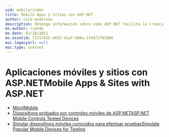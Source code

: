 ```yaml
---
uid: mobile/index
title: Mobile Apps y sitios con ASP.NET
author: rick-anderson
description: Obtenga información sobre cómo ASP.NET facilita la creación de aplicaciones Web móviles
ms.author: riande
ms.date: 01/28/2011
ms.assetid: 71217425-e015-41af-b88a-1f4472f81886
msc.legacyurl: null
msc.type: content
---
```

<a name="mobile-apps--sites-with-aspnet"></a><span data-ttu-id="c0393-103">Aplicaciones móviles y sitios con ASP.NET</span><span class="sxs-lookup"><span data-stu-id="c0393-103">Mobile Apps & Sites with ASP.NET</span></span>
====================
- [<span data-ttu-id="c0393-104">Móvil</span><span class="sxs-lookup"><span data-stu-id="c0393-104">Mobile</span></span>](overview.md)
- [<span data-ttu-id="c0393-105">Dispositivos probados por controles móviles de ASP.NET</span><span class="sxs-lookup"><span data-stu-id="c0393-105">ASP.NET Mobile Controls Tested Devices</span></span>](tested-devices.md)
- [<span data-ttu-id="c0393-106">Simular dispositivos móviles conocidos para efectuar pruebas</span><span class="sxs-lookup"><span data-stu-id="c0393-106">Simulate Popular Mobile Devices for Testing</span></span>](device-simulators.md)
